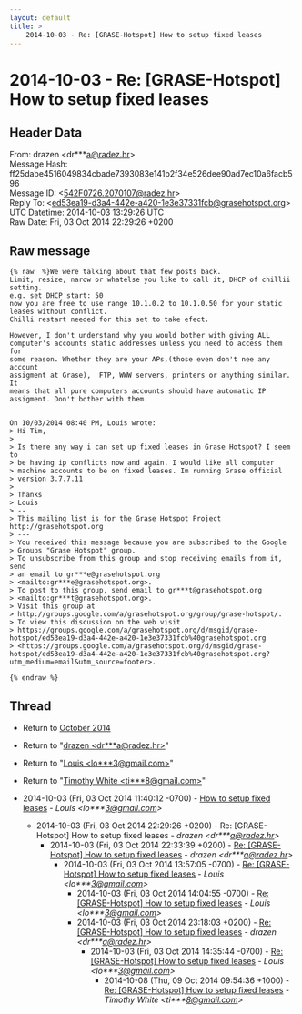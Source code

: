 ```yaml
---
layout: default
title: >
    2014-10-03 - Re: [GRASE-Hotspot] How to setup fixed leases
---
```


# 2014-10-03 - Re: [GRASE-Hotspot] How to setup fixed leases

## Header Data

From: drazen \<dr***a@radez.hr\><br>
Message Hash: ff25dabe4516049834cbade7393083e141b2f34e526dee90ad7ec10a6facb596<br>
Message ID: \<542F0726.2070107@radez.hr\><br>
Reply To: \<ed53ea19-d3a4-442e-a420-1e3e37331fcb@grasehotspot.org\><br>
UTC Datetime: 2014-10-03 13:29:26 UTC<br>
Raw Date: Fri, 03 Oct 2014 22:29:26 +0200<br>

## Raw message

```
{% raw  %}We were talking about that few posts back.
Limit, resize, narow or whatelse you like to call it, DHCP of chillii 
setting.
e.g. set DHCP start: 50
now you are free to use range 10.1.0.2 to 10.1.0.50 for your static 
leases without conflict.
Chilli restart needed for this set to take efect.

However, I don't understand why you would bother with giving ALL 
computer's accounts static addresses unless you need to access them for 
some reason. Whether they are your APs,(those even don't nee any account 
assigment at Grase),  FTP, WWW servers, printers or anything similar. It 
means that all pure computers accounts should have automatic IP 
assigment. Don't bother with them.


On 10/03/2014 08:40 PM, Louis wrote:
> Hi Tim,
>
> Is there any way i can set up fixed leases in Grase Hotspot? I seem to 
> be having ip conflicts now and again. I would like all computer 
> machine accounts to be on fixed leases. Im running Grase official 
> version 3.7.7.11
>
> Thanks
> Louis
> -- 
> This mailing list is for the Grase Hotspot Project http://grasehotspot.org
> ---
> You received this message because you are subscribed to the Google 
> Groups "Grase Hotspot" group.
> To unsubscribe from this group and stop receiving emails from it, send 
> an email to gr***e@grasehotspot.org 
> <mailto:gr***e@grasehotspot.org>.
> To post to this group, send email to gr***t@grasehotspot.org 
> <mailto:gr***t@grasehotspot.org>.
> Visit this group at 
> http://groups.google.com/a/grasehotspot.org/group/grase-hotspot/.
> To view this discussion on the web visit 
> https://groups.google.com/a/grasehotspot.org/d/msgid/grase-hotspot/ed53ea19-d3a4-442e-a420-1e3e37331fcb%40grasehotspot.org 
> <https://groups.google.com/a/grasehotspot.org/d/msgid/grase-hotspot/ed53ea19-d3a4-442e-a420-1e3e37331fcb%40grasehotspot.org?utm_medium=email&utm_source=footer>.

{% endraw %}
```

## Thread

+ Return to [October 2014](/archive/2014/10)

+ Return to "[drazen <dr***a<span>@</span>radez.hr>](/authors/dr___a_at_radez_hr)"
+ Return to "[Louis <lo***3<span>@</span>gmail.com>](/authors/lo___3_at_gmail_com)"
+ Return to "[Timothy White <ti***8<span>@</span>gmail.com>](/authors/ti___8_at_gmail_com)"

+ 2014-10-03 (Fri, 03 Oct 2014 11:40:12 -0700) - [How to setup fixed leases](/archive/2014/10/c7aedf8412f725f01d38302d4a2459683551b3a9766e44aac7d75bee412c3d1a) - _Louis \<lo***3@gmail.com\>_
  + 2014-10-03 (Fri, 03 Oct 2014 22:29:26 +0200) - Re: [GRASE-Hotspot] How to setup fixed leases - _drazen \<dr***a@radez.hr\>_
    + 2014-10-03 (Fri, 03 Oct 2014 22:33:39 +0200) - [Re: [GRASE-Hotspot] How to setup fixed leases](/archive/2014/10/982ccc7850b51666c601653218b9f02eaf2a5889e5b65b8b7721636b22d872c4) - _drazen \<dr***a@radez.hr\>_
      + 2014-10-03 (Fri, 03 Oct 2014 13:57:05 -0700) - [Re: [GRASE-Hotspot] How to setup fixed leases](/archive/2014/10/55c8be3a4097d1a4bbb8ec46bbe71b30b0c2671c762e86e797500e823595f029) - _Louis \<lo***3@gmail.com\>_
        + 2014-10-03 (Fri, 03 Oct 2014 14:04:55 -0700) - [Re: [GRASE-Hotspot] How to setup fixed leases](/archive/2014/10/4abdb099f3f4d7744c86e729d014f65cf532d52bbec06719e0ccbdce0c45f757) - _Louis \<lo***3@gmail.com\>_
        + 2014-10-03 (Fri, 03 Oct 2014 23:18:03 +0200) - [Re: [GRASE-Hotspot] How to setup fixed leases](/archive/2014/10/f93e75a3fa6b863148357c00e4904998e97e0c4741b22aaceb9d4121ce48f518) - _drazen \<dr***a@radez.hr\>_
          + 2014-10-03 (Fri, 03 Oct 2014 14:35:44 -0700) - [Re: [GRASE-Hotspot] How to setup fixed leases](/archive/2014/10/f6530699cfee42b2a81026704e18bc02b923a98cb88eef736f66018f6da97546) - _Louis \<lo***3@gmail.com\>_
            + 2014-10-08 (Thu, 09 Oct 2014 09:54:36 +1000) - [Re: [GRASE-Hotspot] How to setup fixed leases](/archive/2014/10/8ee17a97bb445f149a591b4ecdc1632be5a2369d336c8072dc6b45d038557724) - _Timothy White \<ti***8@gmail.com\>_

